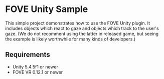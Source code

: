 # FOVE Unity Sample
This simple project demonstrates how to use the FOVE Unity plugin. It includes objects which react to gaze and objects which track to the user's gaze. (We do not recomment using the latter in released game, but seeing the example is likely worthwhile for many kinds of developers.)

## Requirements
* Unity 5.4.5f1 or newer
* FOVE VR 0.12.1 or newer